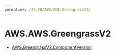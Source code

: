```yaml
---
permalink: /44.00/AWS/AWS.GreengrassV2/
---
```


# AWS.AWS.GreengrassV2



* [AWS.GreengrassV2.ComponentVersion](AWS.GreengrassV2.ComponentVersion.md)